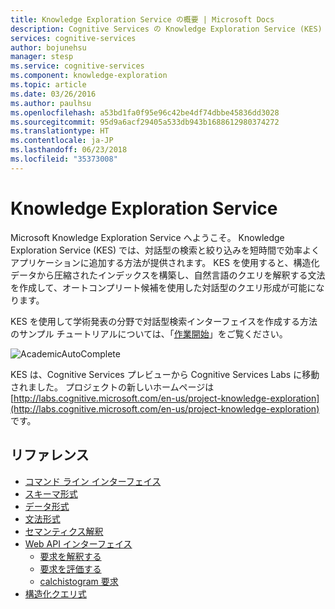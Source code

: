 ```yaml
---
title: Knowledge Exploration Service の概要 | Microsoft Docs
description: Cognitive Services の Knowledge Exploration Service (KES) を使用してアプリに対話型の検索と絞り込みを追加します。
services: cognitive-services
author: bojunehsu
manager: stesp
ms.service: cognitive-services
ms.component: knowledge-exploration
ms.topic: article
ms.date: 03/26/2016
ms.author: paulhsu
ms.openlocfilehash: a53bd1fa0f95e96c42be4df74dbbe45836dd3028
ms.sourcegitcommit: 95d9a6acf29405a533db943b1688612980374272
ms.translationtype: HT
ms.contentlocale: ja-JP
ms.lasthandoff: 06/23/2018
ms.locfileid: "35373008"
---
```

# <a name="knowledge-exploration-service"></a>Knowledge Exploration Service
Microsoft Knowledge Exploration Service へようこそ。  Knowledge Exploration Service (KES) では、対話型の検索と絞り込みを短時間で効率よくアプリケーションに追加する方法が提供されます。  KES を使用すると、構造化データから圧縮されたインデックスを構築し、自然言語のクエリを解釈する文法を作成して、オートコンプリート候補を使用した対話型のクエリ形成が可能になります。

KES を使用して学術発表の分野で対話型検索インターフェイスを作成する方法のサンプル チュートリアルについては、「[作業開始](GettingStarted.md)」をご覧ください。

![AcademicAutoComplete](AutoComplete.png)

KES は、Cognitive Services プレビューから Cognitive Services Labs に移動されました。 プロジェクトの新しいホームページは [http://labs.cognitive.microsoft.com/en-us/project-knowledge-exploration](http://labs.cognitive.microsoft.com/en-us/project-knowledge-exploration) です。

## <a name="reference"></a>リファレンス
* [コマンド ライン インターフェイス](CommandLine.md)
* [スキーマ形式](SchemaFormat.md)
* [データ形式](DataFormat.md)
* [文法形式](GrammarFormat.md)
* [セマンティクス解釈](SemanticInterpretation.md)
* [Web API インターフェイス](WebAPI.md)
  * [要求を解釈する](interpretMethod.md)
  * [要求を評価する](evaluateMethod.md)
  * [calchistogram 要求](calchistogramMethod.md)
* [構造化クエリ式](Expressions.md)

